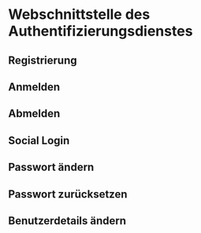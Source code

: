 # Webschnittstelle des Authentifizierungsdienstes

## Registrierung
## Anmelden
## Abmelden
## Social Login
## Passwort ändern
## Passwort zurücksetzen
## Benutzerdetails ändern
